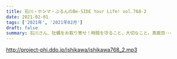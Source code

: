 ```yaml
---
title: 石川・ホンマ・ぶるんのBe-SIDE Your Life! vol.768-2
date: 2021-02-01
tags: ['2021年', '2021年02月']
draft: false
summary: 石川さん、牡蠣をお取り寄せ！時間を守ること、大切なこと。真面目･･･
---
```


http://project-phi.ddo.jp/ishikawa/ishikawa768_2.mp3
